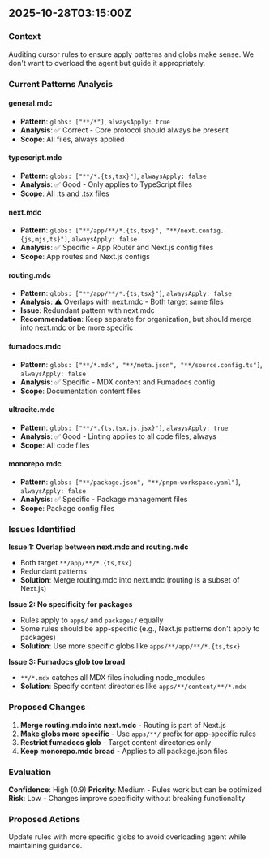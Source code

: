## 2025-10-28T03:15:00Z

### Context
Auditing cursor rules to ensure apply patterns and globs make sense. We don't want to overload the agent but guide it appropriately.

### Current Patterns Analysis

#### general.mdc
- **Pattern**: `globs: ["**/*"]`, `alwaysApply: true`
- **Analysis**: ✅ Correct - Core protocol should always be present
- **Scope**: All files, always applied

#### typescript.mdc
- **Pattern**: `globs: ["**/*.{ts,tsx}"]`, `alwaysApply: false`
- **Analysis**: ✅ Good - Only applies to TypeScript files
- **Scope**: All .ts and .tsx files

#### next.mdc
- **Pattern**: `globs: ["**/app/**/*.{ts,tsx}", "**/next.config.{js,mjs,ts}"]`, `alwaysApply: false`
- **Analysis**: ✅ Specific - App Router and Next.js config files
- **Scope**: App routes and Next.js configs

#### routing.mdc
- **Pattern**: `globs: ["**/app/**/*.{ts,tsx}"]`, `alwaysApply: false`
- **Analysis**: ⚠️ Overlaps with next.mdc - Both target same files
- **Issue**: Redundant pattern with next.mdc
- **Recommendation**: Keep separate for organization, but should merge into next.mdc or be more specific

#### fumadocs.mdc
- **Pattern**: `globs: ["**/*.mdx", "**/meta.json", "**/source.config.ts"]`, `alwaysApply: false`
- **Analysis**: ✅ Specific - MDX content and Fumadocs config
- **Scope**: Documentation content files

#### ultracite.mdc
- **Pattern**: `globs: ["**/*.{ts,tsx,js,jsx}"]`, `alwaysApply: true`
- **Analysis**: ✅ Good - Linting applies to all code files, always
- **Scope**: All code files

#### monorepo.mdc
- **Pattern**: `globs: ["**/package.json", "**/pnpm-workspace.yaml"]`, `alwaysApply: false`
- **Analysis**: ✅ Specific - Package management files
- **Scope**: Package config files

### Issues Identified

**Issue 1: Overlap between next.mdc and routing.mdc**
- Both target `**/app/**/*.{ts,tsx}`
- Redundant patterns
- **Solution**: Merge routing.mdc into next.mdc (routing is a subset of Next.js)

**Issue 2: No specificity for packages**
- Rules apply to `apps/` and `packages/` equally
- Some rules should be app-specific (e.g., Next.js patterns don't apply to packages)
- **Solution**: Use more specific globs like `apps/**/app/**/*.{ts,tsx}`

**Issue 3: Fumadocs glob too broad**
- `**/*.mdx` catches all MDX files including node_modules
- **Solution**: Specify content directories like `apps/**/content/**/*.mdx`

### Proposed Changes

1. **Merge routing.mdc into next.mdc** - Routing is part of Next.js
2. **Make globs more specific** - Use `apps/**/` prefix for app-specific rules
3. **Restrict fumadocs glob** - Target content directories only
4. **Keep monorepo.mdc broad** - Applies to all package.json files

### Evaluation

**Confidence**: High (0.9)
**Priority**: Medium - Rules work but can be optimized
**Risk**: Low - Changes improve specificity without breaking functionality

### Proposed Actions

Update rules with more specific globs to avoid overloading agent while maintaining guidance.


